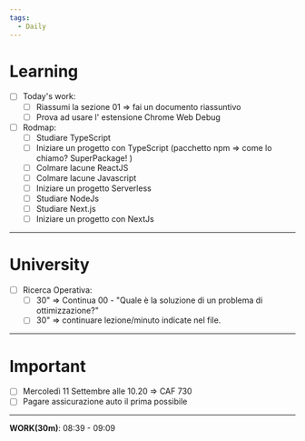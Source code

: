 ```yaml
---
tags:
  - Daily
---
```


# Learning 

- [ ] Today's work:
	- [ ] Riassumi la sezione 01 => fai un documento riassuntivo
	- [ ] Prova ad usare l' estensione Chrome Web Debug
- [ ] Rodmap:
	- [ ] Studiare TypeScript
	- [ ] Iniziare un progetto con TypeScript (pacchetto npm => come lo chiamo? SuperPackage! )
	- [ ] Colmare lacune ReactJS
	- [ ] Colmare lacune Javascript
	- [ ] Iniziare un progetto Serverless
	- [ ] Studiare NodeJs
	- [ ] Studiare Next.js
	- [ ] Iniziare un progetto con NextJs

***

# University 

- [ ] Ricerca Operativa:
	- [ ] 30" => Continua 00 - "Quale è la soluzione di un problema di ottimizzazione?"
	- [ ] 30" => continuare lezione/minuto indicate nel file.

***

# Important 

- [ ] Mercoledì 11 Settembre alle 10.20 => CAF 730
- [ ] Pagare assicurazione auto il prima possibile

***

**WORK(30m)**: 08:39 - 09:09